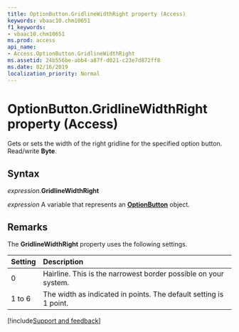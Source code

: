 ```yaml
---
title: OptionButton.GridlineWidthRight property (Access)
keywords: vbaac10.chm10651
f1_keywords:
- vbaac10.chm10651
ms.prod: access
api_name:
- Access.OptionButton.GridlineWidthRight
ms.assetid: 24b556be-abb4-a87f-d021-c23e7d872ff8
ms.date: 02/16/2019
localization_priority: Normal
---
```



# OptionButton.GridlineWidthRight property (Access)

Gets or sets the width of the right gridline for the specified option button. Read/write **Byte**.


## Syntax

_expression_.**GridlineWidthRight**

_expression_ A variable that represents an **[OptionButton](Access.OptionButton.md)** object.


## Remarks

The **GridlineWidthRight** property uses the following settings.

|Setting|Description|
|:-----|:-----|
|0| Hairline. This is the narrowest border possible on your system.|
|1 to 6|The width as indicated in points. The default setting is 1 point.|



[!include[Support and feedback](~/includes/feedback-boilerplate.md)]